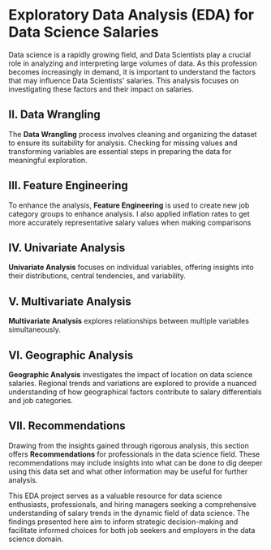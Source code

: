 # Exploratory Data Analysis (EDA) for Data Science Salaries

Data science is a rapidly growing field, and Data Scientists play a crucial role in analyzing and interpreting large volumes of data. As this profession becomes increasingly in demand, it is important to understand the factors that may influence Data Scientists' salaries. This analysis focuses on investigating these factors and their impact on salaries.
## II. Data Wrangling

The **Data Wrangling** process involves cleaning and organizing the dataset to ensure its suitability for analysis. Checking for missing values and transforming variables are essential steps in preparing the data for meaningful exploration.

## III. Feature Engineering
To enhance the analysis, **Feature Engineering** is used to create new job category groups to enhance analysis.  I also applied inflation rates to get more accurately representative salary values when making comparisons

## IV. Univariate Analysis
**Univariate Analysis** focuses on individual variables, offering insights into their distributions, central tendencies, and variability.

## V. Multivariate Analysis
**Multivariate Analysis** explores relationships between multiple variables simultaneously.

## VI. Geographic Analysis
**Geographic Analysis** investigates the impact of location on data science salaries. Regional trends and variations are explored to provide a nuanced understanding of how geographical factors contribute to salary differentials and job categories.

## VII. Recommendations
Drawing from the insights gained through rigorous analysis, this section offers **Recommendations** for professionals in the data science field. These recommendations may include insights into what can be done to dig deeper using this data set and what other information may be useful for further analysis.

This EDA project serves as a valuable resource for data science enthusiasts, professionals, and hiring managers seeking a comprehensive understanding of salary trends in the dynamic field of data science. The findings presented here aim to inform strategic decision-making and facilitate informed choices for both job seekers and employers in the data science domain.
